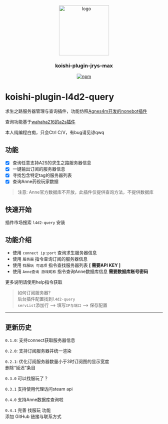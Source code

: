 #
<div align="center">
  <a href="https://github.com/initialencounter/mykoishi">
    <a href="https://koishi.chat/" target="_blank">
    <img width="160" src="https://koishi.chat/logo.png" alt="logo">
  </a>
  </a>
<h3 align="center">koishi-plugin-jrys-max</h3>

[![npm](https://img.shields.io/npm/v/koishi-plugin-l4d2-query?style=flat-square)](https://www.npmjs.com/package/koishi-plugin-l4d2-query)
</div>

# koishi-plugin-l4d2-query

求生之路服务器管理与查询插件，功能仿照[Agnes4m开发的nonebot插件](https://github.com/Agnes4m/nonebot_plugin_l4d2_server)

查询功能基于[wahaha216的a2s插件](https://github.com/wahaha216/koishi-plugin-a2s)

本人纯编程白痴，只会Ctrl C/V，有bug请见谅qwq

## 功能
- [x] 查询任意支持A2S的求生之路服务器信息
- [x] 一键输出订阅的服务器信息
- [x] 寻找包含特定tag的服务器列表
- [x] 查询Anne药役玩家数据

> 注意: Anne官方数据库不开放，此插件仅提供查询方法，不提供数据库

## 快速开始

​插件市场搜索 `l4d2-query` 安装

## 功能介绍

- 使用 `connect ip:port` 查询求生服务器信息
- 使用 `服务器` 指令查询订阅的服务器信息
- 使用 `找服玩 可选项` 指令查找服务器列表 **[ 需要API KEY ]**
- 使用 `Anne查询 游戏昵称` 指令查询Anne数据库信息 **需要数据库账号密码**

更多说明请使用help指令获取

> 如何订阅服务器?\
> 后台插件配置找到`l4d2-query`\
> `servList`添加行 --> 填写`IP与端口` --> 保存配置

---

## 更新历史


`0.1.0`: 支持connect获取服务器信息

`0.2.0`: 支持订阅服务器并统一渲染

`0.2.1`: 
优化订阅服务器数量小于3时订阅图的显示宽度\
删除“延迟”条目

`0.3.0`
可以找服玩了？

`0.3.1`
支持使用代理访问steam api

`0.4.0`
支持Anne数据库查询啦

`0.4.1`
完善 找服玩 功能\
添加 GitHub 链接与联系方式
